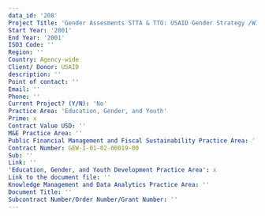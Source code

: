 ```yaml
---
data_id: '208'
Project Title: 'Gender Assesments STTA & TTO: USAID Gender Strategy /WID (TDY 20)'
Start Year: '2001'
End Year: '2001'
ISO3 Code: ''
Region: ''
Country: Agency-wide
Client/ Donor: USAID
description: ''
Point of contact: ''
Email: ''
Phone: ''
Current Project? (Y/N): 'No'
Practice Area: 'Education, Gender, and Youth'
Prime: x
Contract Value USD: ''
M&E Practice Area: ''
Public Financial Management and Fiscal Sustainability Practice Area: ''
Contract Number: GEW-I-01-02-00019-00
Sub: ''
Link: ''
'Education, Gender, and Youth Development Practice Area': x
Link to the document file: ''
Knowledge Management and Data Analytics Practice Area: ''
Document Title: ''
Subcontract Number/Order Number/Grant Number: ''
---
```

